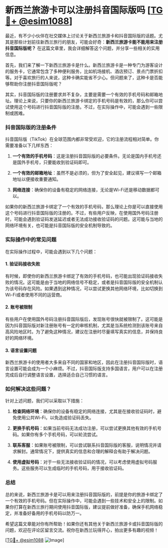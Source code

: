 # 新西兰旅游卡可以注册抖音国际版吗 [[TG💪+ @esim1088](https://t.me/s/esim1088)]

最近，有不少小伙伴在社交媒体上讨论关于新西兰旅游卡和抖音国际版的话题。尤其是那些计划前往新西兰旅行的朋友，可能会好奇：**新西兰旅游卡能不能用来注册抖音国际版呢？** 在这篇文章里，我会详细解答这个问题，并分享一些相关的实用信息。

首先，我们来了解一下新西兰旅游卡是什么。新西兰旅游卡是一种专门为游客设计的服务卡，它通常包含了多种便利服务，比如机场接机、酒店预订、景点门票折扣等。对于喜欢旅行的人来说，这种卡确实能省不少心。但问题来了，这种卡是否能够帮助你注册抖音国际版呢？

其实，抖音国际版的注册要求并不复杂，主要是需要一个有效的手机号码和邮箱地址。理论上来说，只要你的新西兰旅游卡绑定的手机号码是有效的，那么你可以尝试使用这个号码进行抖音国际版的注册。不过，在实际操作中，可能会遇到一些限制或困难。

### 抖音国际版的注册条件

抖音国际版（TikTok）在全球范围内都非常受欢迎，它的注册流程相对简单。你需要准备以下几样东西：

1. **一个有效的手机号码**：这是注册抖音国际版的必要条件。无论是国内手机号还是国外手机号，只要能收到验证码即可。
   
2. **一个有效的邮箱地址**：虽然不是必须的，但为了安全起见，建议填写一个邮箱地址以便接收重要通知。

3. **网络连接**：确保你的设备有稳定的网络连接，无论是Wi-Fi还是移动数据都可以。

如果你的新西兰旅游卡绑定了一个有效的手机号码，那么理论上你是可以直接使用这个号码进行抖音国际版的注册的。不过，有些用户反映，在使用国外号码注册时，可能会遇到验证码发送延迟或者无法成功接收验证码的问题。这可能与当地的网络环境有关，也可能是抖音国际版的安全机制导致的。

### 实际操作中的常见问题

在实际操作过程中，可能会遇到以下几个问题：

#### 1. 验证码接收失败

有时候，即使你的新西兰旅游卡绑定了有效的手机号码，也可能出现验证码接收失败的情况。这可能是由于当地的网络信号不稳定，或者是抖音国际版的安全机制认为该号码存在风险。如果遇到这种情况，可以尝试更换其他网络环境，比如切换到Wi-Fi或者使用不同的运营商。

#### 2. 账号被限制

有些用户在使用国外号码注册抖音国际版后，发现账号很快就被限制了。这可能是因为抖音国际版对新注册账号有一定的审核机制，尤其是当系统检测到该账号来自高风险地区时。为了避免这种情况，建议在注册时尽量填写真实的信息，并保持良好的网络环境。

#### 3. 语言设置问题

新西兰旅游卡的使用者大多来自不同的国家和地区，因此在注册抖音国际版时，语言设置可能会成为一个小麻烦。不过，抖音国际版支持多国语言，用户可以在注册完成后自行调整语言设置，选择适合自己习惯的语言。

### 如何解决这些问题？

针对上述问题，我们可以采取以下措施：

1. **检查网络环境**：确保你的设备有稳定的网络连接，尤其是在接收验证码时，避免使用公共Wi-Fi，以免造成验证码丢失。

2. **更换手机号码**：如果当前号码无法成功注册，可以尝试更换其他有效的手机号码。如果你有多个手机号码，可以轮流尝试。

3. **联系客服**：如果账号被限制，可以尝试联系抖音国际版的客服，说明情况并请求解封。通常情况下，提供真实的信息和合理的解释会有助于解决问题。

4. **使用虚拟号码**：对于一些无法接收验证码的情况，可以考虑使用虚拟号码服务。这些服务可以生成临时的手机号码，用于接收验证码。

### 总结

总的来说，新西兰旅游卡是可以用来注册抖音国际版的，前提是你的旅游卡绑定了一个有效的手机号码。但在实际操作中，可能会遇到一些技术和安全上的限制。如果你打算在新西兰旅行期间使用抖音国际版，建议提前做好准备，确保手机网络稳定，并准备好备用的手机号码以防万一。

希望这篇文章能对你有所帮助！如果你还有其他关于新西兰旅游卡或抖音国际版的问题，欢迎在评论区留言交流。祝你在新西兰玩得开心，拍出更多有趣的视频！

[[TG💪+ @esim1088](https://t.me/s/esim1088) ![Image](https://i.postimg.cc/4NQfJmqS/Snipaste-2025-05-13-00-14-12.png)]
